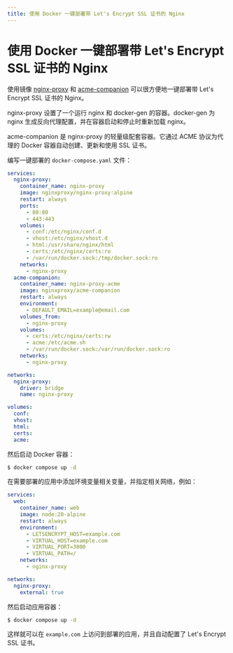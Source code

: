 ```yaml
---
title: 使用 Docker 一键部署带 Let's Encrypt SSL 证书的 Nginx
---
```


# 使用 Docker 一键部署带 Let's Encrypt SSL 证书的 Nginx

使用镜像 [nginx-proxy](https://github.com/nginx-proxy/nginx-proxy) 和 [acme-companion](https://github.com/nginx-proxy/acme-companion) 可以很方便地一键部署带 Let's Encrypt SSL 证书的 Nginx。

nginx-proxy 设置了一个运行 nginx 和 docker-gen 的容器。docker-gen 为 nginx 生成反向代理配置，并在容器启动和停止时重新加载 nginx。

acme-companion 是 nginx-proxy 的轻量级配套容器。它通过 ACME 协议为代理的 Docker 容器自动创建、更新和使用 SSL 证书。

编写一键部署的 `docker-compose.yaml` 文件：

```yaml
services:
  nginx-proxy:
    container_name: nginx-proxy
    image: nginxproxy/nginx-proxy:alpine
    restart: always
    ports:
      - 80:80
      - 443:443
    volumes:
      - conf:/etc/nginx/conf.d
      - vhost:/etc/nginx/vhost.d
      - html:/usr/share/nginx/html
      - certs:/etc/nginx/certs:ro
      - /var/run/docker.sock:/tmp/docker.sock:ro
    networks:
      - nginx-proxy
  acme-companion:
    container_name: nginx-proxy-acme
    image: nginxproxy/acme-companion
    restart: always
    environment:
      - DEFAULT_EMAIL=example@email.com
    volumes_from:
      - nginx-proxy
    volumes:
      - certs:/etc/nginx/certs:rw
      - acme:/etc/acme.sh
      - /var/run/docker.sock:/var/run/docker.sock:ro
    networks:
      - nginx-proxy

networks:
  nginx-proxy:
    driver: bridge
    name: nginx-proxy

volumes:
  conf:
  vhost:
  html:
  certs:
  acme:
```

然后启动 Docker 容器：

```bash
$ docker compose up -d
```

在需要部署的应用中添加环境变量相关变量，并指定相关网络，例如：

```yaml
services:
  web:
    container_name: web
    image: node:20-alpine
    restart: always
    environment:
      - LETSENCRYPT_HOST=example.com
      - VIRTUAL_HOST=example.com
      - VIRTUAL_PORT=3000
      - VIRTUAL_PATH=/
    networks:
      - nginx-proxy

networks:
  nginx-proxy:
    external: true
```

然后启动应用容器：

```bash
$ docker compose up -d
```

这样就可以在 `example.com` 上访问到部署的应用，并且自动配置了 Let's Encrypt SSL 证书。

